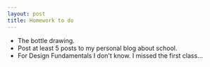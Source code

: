 ```yaml
---
layout: post
title: Homework to do
---
```


<ul>
<li>The bottle drawing.</li>
<li>Post at least 5 posts to my personal blog about school.</li>
<li>For Design Fundamentals I don't know. I missed the first class...</li>
</ul>
